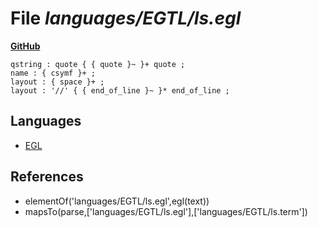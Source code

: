 # File _languages/EGTL/ls.egl_
**[GitHub](https://github.com/softlang/yas/blob/master/languages/EGTL/ls.egl)**
```
qstring : quote { { quote }~ }+ quote ;
name : { csymf }+ ;
layout : { space }+ ;
layout : '//' { { end_of_line }~ }* end_of_line ;
```

## Languages
* [EGL](../languages/EGL.md)

## References
* elementOf('languages/EGTL/ls.egl',egl(text))
* mapsTo(parse,['languages/EGTL/ls.egl'],['languages/EGTL/ls.term'])

